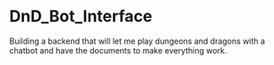 # DnD_Bot_Interface
Building a backend that will let me play dungeons and dragons with a chatbot and have the documents to make everything work.

